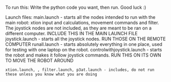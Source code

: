 To run this:
Write the python code you want, then run. Good luck :)

Launch files:
    main.launch - starts all the nodes intended to run with the main robot: xtion input and calculations, movement commands and filter. The joystick nodes are not included, as they are meant to be ran on a different computer. INCLUDE THIS IN THE MAIN LAUNCH FILE
    joystick.launch - starts all the joystick nodes. RUN THOSE ON THE REMOTE COMPUTER
    runall.launch - starts absolutely everything in one place, used for testing with one laptop on the robot.
    controlwithjoystick.launch - starts the robot and makes it follow joystick commands. RUN THIS ON ITS OWN TO MOVE THE ROBOT AROUND



    xtion.launch, , filter.launch, p3at.launch - includes, do not run these unless you know what you are doing
